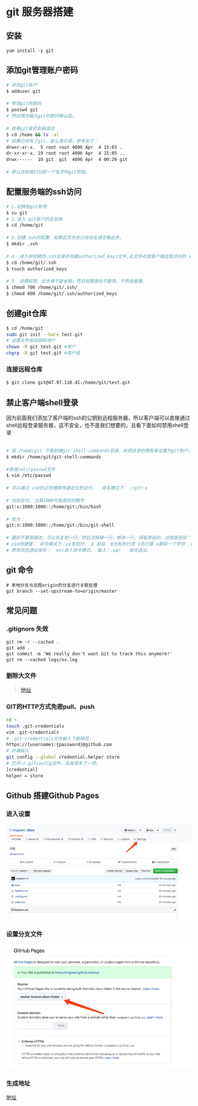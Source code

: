 # git 服务器搭建

## 安装
`yum install -y git`

## 添加git管理账户密码
```bash
# 添加git账户
$ adduser git

# 修改git的密码
$ passwd git
# 然后两次输入git的密码确认后。

# 查看git是否安装成功
$ cd /home && ls -al
# 如果已经有了git，那么表示成，参考如下：
drwxr-xr-x.  5 root root 4096 Apr  4 15:03 .
dr-xr-xr-x. 19 root root 4096 Apr  4 15:05 ..
drwx------  10 git  git  4096 Apr  4 00:26 git

# 默认还给我们分配一个名字叫git的组。
```

## 配置服务端的ssh访问
```bash
# 1.切换到git账号
$ su git
# 2.进入 git账户的主目录
$ cd /home/git

# 3.创建.ssh的配置，如果此文件夹已经存在请忽略此步。
$ mkdir .ssh

# 4. 进入刚创建的.ssh目录并创建authorized_keys文件,此文件存放客户端远程访问的 ssh的公钥。
$ cd /home/git/.ssh
$ touch authorized_keys

# 5. 设置权限，此步骤不能省略，而且权限值也不要改，不然会报错。
$ chmod 700 /home/git/.ssh/
$ chmod 600 /home/git/.ssh/authorized_keys

```

## 创建git仓库
```bash
$ cd /home/git
sudo git init --bare test.git
# 设置文件夹权限和用户
chown -R git test.git #用户
chgrp -R git test.git #用户组
```

### 连接远程仓库
```bash
$ git clone git@47.97.110.41:/home/git/test.git
```

## 禁止客户端shell登录
因为前面我们添加了客户端的ssh的公钥到远程服务器，所以客户端可以直接通过shell远程登录服务器，这不安全，也不是我们想要的。且看下面如何禁用shell登录

```bash

# 给 /home/git 下面创建git-shell-commands目录，并把目录的拥有者设置为git账户。可以直接用git账号登录服务器终端操作。
$ mkdir /home/git/git-shell-commands

#修改/etc/passwd文件
$ vim /etc/passwd

# 可以通过 vim的正则搜索快速定位到这行，  命名模式下  :/git:x

# 找到这句, 注意1000可能是别的数字
git:x:1000:1000::/home/git:/bin/bash

# 改为：
git:x:1000:1000::/home/git:/bin/git-shell

# 最好不要直接改，可以先复制一行，然后注释掉一行，修改一行，保留原始的，这就是经验！！！
# vim快捷键： 命令模式下：yy复制行， p 粘贴  0光标到行首 $到行尾 x删除一个字符  i进入插入模式 
# 修改完后退出保存：  esc进入命令模式， 输入：:wq!   保存退出。
```
## git 命令
```
# 本地分支与远程origin的分支进行关联处理
git branch --set-upstream-to=origin/master
```

## 常见问题

### .gitignore 失效
```
git rm -r --cached .
git add .
git commit -m 'We really don't want Git to track this anymore!'
git rm --cached logs/xx.log
```
### 删除大文件

> [地址](https://www.jianshu.com/p/fe3023bdc825)

### GIT的HTTP方式免密pull、push
```bash
cd ~
touch .git-credentials
vim .git-credentials
# .git-credentials文件输入下面格式
https://{username}:{password}@github.com
# 终端输入
git config --global credential.helper store
# 打开~/.gitconfig文件，会发现多了一项:
[credential]
helper = store
```

## Github 搭建Github Pages

### 进入设置

![图片1](../../assets/git/1.jpg)

### 设置分支文件

![图片2](../../assets/git/2.jpg)

### 生成地址
[地址](https://xingwenl.github.io/docs/)

